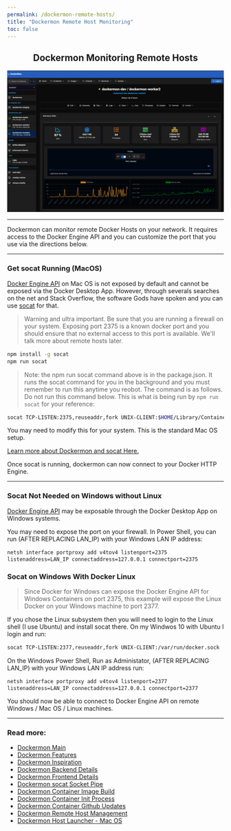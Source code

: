 ```yaml
---
permalink: /dockermon-remote-hosts/
title: "Dockermon Remote Host Monitoring"
toc: false
---
```


<h2 align="center">
 Dockermon Monitoring Remote Hosts
</h2>

![Dockermon](https://github.com/drumfreak/dockermon/blob/main/docs/images/dockermon-preview.png?raw=true)
<hr />

Dockermon can monitor remote Docker Hosts on your network. It requires access to the Docker Engine API and you can customize the port that you use via the directions below.

<hr />

<h3>Get socat Running (MacOS)</h3>

[Docker Engine API](https://docs.docker.com/engine/api/v1.41) on Mac OS is not exposed by default and cannot be exposed via the Docker Desktop App. However, through severals searches on the net and Stack Overflow, the software Gods have spoken and you can use [socat](https://www.npmjs.com/package/socat) for that.


> Warning and ultra important. Be sure that you are running a firewall on your system. Exposing port 2375 is a known docker port and you should ensure that no external access to this port is available.  We'll talk more about remote hosts later.


``` bash
npm install -g socat
npm run socat
```

> Note: the npm run socat command above is in the package.json. It runs the socat command for you in the background and you must remember to run this anytime you reobot. The command is as follows. Do not run this command below. This is what is being run by `npm run socat` for your reference:

``` bash
socat TCP-LISTEN:2375,reuseaddr,fork UNIX-CLIENT:$HOME/Library/Containers/com.docker.docker/Data/docker.raw.sock
```

You may need to modify this for your system. This is the standard Mac OS setup.

[Learn more about Dockermon and socat Here.](/dockermon/dockermon-socat)

Once socat is running, dockermon can now connect to your Docker HTTP Engine.

<hr />


<h3>Socat Not Needed on Windows without Linux</h3>

[Docker Engine API](https://docs.docker.com/engine/api/v1.41) may be exposable through the Docker Desktop App on Windows systems.

You may need to expose the port on your firewall. In Power Shell, you can run (AFTER REPLACING LAN_IP) with your Windows LAN IP address:

```
netsh interface portproxy add v4tov4 listenport=2375 listenaddress=LAN_IP connectaddress=127.0.0.1 connectport=2375

```


<h3>Socat on Windows With Docker Linux</h3>

> Since Docker for Windows can expose the Docker Engine API for Windows Containers on port 2375, this example will expose the Linux Docker on your Windows machine to port 2377.

If you chose the Linux subsystem then you will need to login to the Linux shell (I use Ubuntu) and install socat there. On my Windwos 10 with Ubuntu I login and run:

``` bash
socat TCP-LISTEN:2377,reuseaddr,fork UNIX-CLIENT:/var/run/docker.sock
```

On the Windows Power Shell, Run as Administator, (AFTER REPLACING LAN_IP) with your Windows LAN IP address run:

```
netsh interface portproxy add v4tov4 listenport=2377 listenaddress=LAN_IP connectaddress=127.0.0.1 connectport=2377
```


You should now be able to connect to Docker Engine API on remote Windows / Mac OS / Linux machines.


<hr />

### Read more:

- [Dockermon Main](/dockermon)
- [Dockermon Features](/dockermon/dockermon-features)
- [Dockermon Inspiration](/dockermon/dockermon-inspiration)
- [Dockermon Backend Details](/dockermon/dockermon-backend)
- [Dockermon Frontend Details](/dockermon/dockermon-frontend)
- [Dockermon socat Socket Pipe](/dockermon/dockermon-socat)
- [Dockermon Container Image Build](/dockermon/dockermon-container-build)
- [Dockermon Container Init Process](/dockermon/dockermon-container-init)
- [Dockermon Container Github Updates](/dockermon/dockermon-remote-updates)
- [Dockermon Remote Host Management](/dockermon/dockermon-container-remote-hosts)
- [Dockermon Host Launcher - Mac OS](/dockermon/dockermon-host-launcher)
